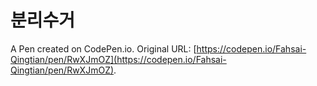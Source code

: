 # 분리수거

A Pen created on CodePen.io. Original URL: [https://codepen.io/Fahsai-Qingtian/pen/RwXJmOZ](https://codepen.io/Fahsai-Qingtian/pen/RwXJmOZ).

